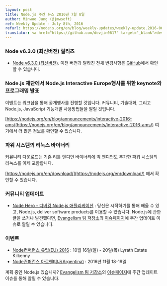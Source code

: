 ```yaml
---
layout: post
title: Node.js 주간 뉴스 2016년 7월 8일
author: Minwoo Jung (@jmwsoft)
ref: Weekly Update - July 8th, 2016
refurl: https://nodejs.org/en/blog/weekly-updates/weekly-update.2016-06-16/
translator: <a href="https://github.com/devjin0617" target="_blank">devjin0617</a>
---
```


<!--
### Node v6.3.0 (Current) Release

* [Node v6.3.0 (Current)](https://nodejs.org/en/blog/release/v6.3.0/). Complete changelog from previous releases can be found [on GitHub](https://github.com/nodejs/node/blob/master/CHANGELOG.md).

### Node.js Foundation Announces Keynotes and Programming for Node.js Interactive Europe

Event will showcase workshops, community and technical talks, and use cases that will inform the future development of Node.js and JavaScript.

See https://nodejs.org/en/blog/announcements/interactive-2016-ams/ for more information.

### Binaries for Linux on Power Systems

Community downloads now include binaries for Linux on Power Systems with big endian in addition to the existing little endian binaries.

See https://nodejs.org/en/download/.

### Community Updates

* [Node Hero - Debugging Node.js Applications](https://blog.risingstack.com/node-hero-node-js-debugging-tutorial/): you can learn how to get started with Node.js and deliver software products using it.
If you have spotted or written something about Node.js, do come over to our [Evangelism team repo](https://github.com/nodejs/evangelism) and suggest it on the [Issues page](https://github.com/nodejs/evangelism/issues), specifically the Weekly Updates issue.

### Upcoming Events

* [NodeConf EU 2016](http://www.nodeconf.eu/): Sunday 16th - Thursday 20th October, Lyrath Estate Kilkenny
* [NodeConf Argentina](https://2016.nodeconf.com.ar): 18 - 19 November, 2016

Have an event about Node.js coming up? You can put your events here through the [Evangelism team repo](https://github.com/nodejs/evangelism) and announce it in the [Issues page](https://github.com/nodejs/evangelism/issues), specifically the Weekly Updates issue.
-->

### Node v6.3.0 (최신버전) 릴리즈

* [Node v6.3.0 (최신버전)](https://nodejs.org/en/blog/release/v6.3.0/). 이전 버전과 달라진 전체 변경사항은 [GitHub](https://github.com/nodejs/node/blob/master/CHANGELOG.md)에서 확인할 수 있습니다.


### Node.js 재단에서 Node.js Interactive Europe행사를 위한 keynote와 프로그래밍 발표

이벤트는 워크샵을 통해 공개행사를 진행할 것입니다. 커뮤니티, 기술대화, 그리고 Node.js, JavaScript 기능개발 사용방법들을 알릴 것입니다.

[https://nodejs.org/en/blog/announcements/interactive-2016-ams/(https://nodejs.org/en/blog/announcements/interactive-2016-ams/) 여기에서 더 많은 정보를 확인할 수 있습니다.

### 파워 시스템의 리눅스 바이너리

커뮤니티 다운로드는 기존 리틀 엔디언 바이너리에 빅 엔디언도 추가한 파워 시스템의 리눅스를 이제 포함합니다. 

[https://nodejs.org/en/download/](https://nodejs.org/en/download/) 에서 확인할 수 있습니다.

### 커뮤니티 업데이트
* [Node Hero - 디버깅 Node.js 애플리케이션](https://blog.risingstack.com/node-hero-node-js-debugging-tutorial/) : 당신은 시작하기를 통해 배울 수 있고, Node.js, deliver software products를 이용할 수 있습니다. Node.js에 관한 글을 쓰거나 발견했다면, [Evangelism 팀 저장소](https://github.com/nodejs/evangelism)의 [이슈페이지](https://github.com/nodejs/evangelism/issues)에 주간 업데이트 이슈로 알릴 수 있습니다.

### 이벤트
* [Node컨퍼런스 유럽(EU) 2016](http://www.nodeconf.eu/) : 10월 16일(일) - 20일(목) Lyrath Estate Kilkenny
* [Node컨퍼런스 아르헨티나(Argentina)](https://2016.nodeconf.com.ar) : 2016년 11월 18-19일

계획 중인 Node.js 있습니까? [Evangelism 팀 저장소](https://github.com/nodejs/evangelism)의 [이슈페이지](https://github.com/nodejs/evangelism/issues)에 주간 업데이트 이슈를 통해 알릴 수 있습니다.
